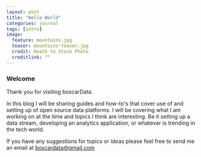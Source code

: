 ```yaml
---
layout: post
title: "Hello World"
categories: journal
tags: [intro]
image:
  feature: mountains.jpg
  teaser: mountains-teaser.jpg
  credit: Death to Stock Photo
  creditlink: ""
---
```


### Welcome
Thank you for visiting boxcarData.

In this blog I will be sharing guides and how-to\'s that cover use of and setting up of open source data platforms.  I will be covering what I am working on at the time and topics I think are interesting.  Be it setting up a data stream, developing an analytics application, or whatever is trending in the tech world.

If you have any suggestions for topics or ideas please feel free to send me an email at [boxcardata@gmail.com](mailto:boxcardata@gmail.com)

